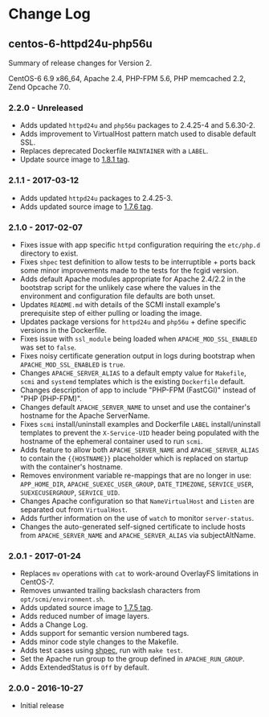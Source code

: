 # Change Log

## centos-6-httpd24u-php56u

Summary of release changes for Version 2.

CentOS-6 6.9 x86_64, Apache 2.4, PHP-FPM 5.6, PHP memcached 2.2, Zend Opcache 7.0.

### 2.2.0 - Unreleased

- Adds updated `httpd24u` and `php56u` packages to 2.4.25-4 and 5.6.30-2.
- Adds improvement to VirtualHost pattern match used to disable default SSL.
- Replaces deprecated Dockerfile `MAINTAINER` with a `LABEL`.
- Update source image to [1.8.1 tag](https://github.com/jdeathe/centos-ssh/releases/tag/1.8.1).

### 2.1.1 - 2017-03-12

- Adds updated `httpd24u` packages to 2.4.25-3.
- Adds updated source image to [1.7.6 tag](https://github.com/jdeathe/centos-ssh/releases/tag/1.7.6).

### 2.1.0 - 2017-02-07

- Fixes issue with app specific `httpd` configuration requiring the `etc/php.d` directory to exist.
- Fixes `shpec` test definition to allow tests to be interruptible + ports back some minor improvements made to the tests for the fcgid version.
- Adds default Apache modules appropriate for Apache 2.4/2.2 in the bootstrap script for the unlikely case where the values in the environment and configuration file defaults are both unset.
- Updates `README.md` with details of the SCMI install example's prerequisite step of either pulling or loading the image.
- Updates package versions for `httpd24u` and `php56u` + define specific versions in the Dockerfile.
- Fixes issue with `ssl_module` being loaded when `APACHE_MOD_SSL_ENABLED` was set to `false`.
- Fixes noisy certificate generation output in logs during bootstrap when `APACHE_MOD_SSL_ENABLED` is `true`.
- Changes `APACHE_SERVER_ALIAS` to a default empty value for `Makefile`, `scmi` and `systemd` templates which is the existing `Dockerfile` default.
- Changes description of app to include "PHP-FPM (FastCGI)" instead of "PHP (PHP-FPM)".
- Changes default `APACHE_SERVER_NAME` to unset and use the container's hostname for the Apache ServerName.
- Fixes `scmi` install/uninstall examples and Dockerfile `LABEL` install/uninstall templates to prevent the `X-Service-UID` header being populated with the hostname of the ephemeral container used to run `scmi`.
- Adds feature to allow both `APACHE_SERVER_NAME` and `APACHE_SERVER_ALIAS` to contain the `{{HOSTNAME}}` placeholder which is replaced on startup with the container's hostname.
- Removes environment variable re-mappings that are no longer in use: `APP_HOME_DIR`, `APACHE_SUEXEC_USER_GROUP`, `DATE_TIMEZONE`, `SERVICE_USER`, `SUEXECUSERGROUP`, `SERVICE_UID`.
- Changes Apache configuration so that `NameVirtualHost` and `Listen` are separated out from `VirtualHost`.
- Adds further information on the use of `watch` to monitor `server-status`.
- Changes the auto-generated self-signed certificate to include hosts from `APACHE_SERVER_NAME` and `APACHE_SERVER_ALIAS` via subjectAltName.

### 2.0.1 - 2017-01-24

- Replaces `mv` operations with `cat` to work-around OverlayFS limitations in CentOS-7.
- Removes unwanted trailing backslash characters from `opt/scmi/environment.sh`.
- Adds updated source image to [1.7.5 tag](https://github.com/jdeathe/centos-ssh/releases/tag/1.7.5).
- Adds reduced number of image layers.
- Adds a Change Log.
- Adds support for semantic version numbered tags.
- Adds minor code style changes to the Makefile.
- Adds test cases using [shpec](https://github.com/rylnd/shpec), run with `make test`.
- Set the Apache run group to the group defined in `APACHE_RUN_GROUP`.
- Adds ExtendedStatus is `Off` by default.

### 2.0.0 - 2016-10-27

- Initial release